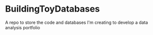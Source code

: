 # BuildingToyDatabases
A repo to store the code and databases I'm creating to develop a data analysis portfolio
